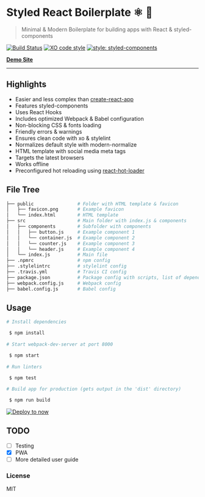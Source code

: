 # Styled React Boilerplate ⚛️ 💅

> Minimal & Modern Boilerplate for building apps with React & styled-components

[![Build Status](https://travis-ci.org/xxczaki/styled-react-boilerplate.svg?branch=master)](https://travis-ci.org/xxczaki/styled-react-boilerplate) 
[![XO code style](https://img.shields.io/badge/code_style-XO-5ed9c7.svg)](https://github.com/xojs/xo)
[![style: styled-components](https://img.shields.io/badge/style-%F0%9F%92%85%20styled--components-orange.svg?colorB=daa357&colorA=db748e)](https://github.com/styled-components/styled-components)

[**Demo Site**](https://styled-react-boilerplate.now.sh)

---

## Highlights
- Easier and less complex than [create-react-app](https://github.com/facebook/create-react-app)
- Features styled-components
- Uses React Hooks
- Includes optimized Webpack & Babel configuration
- Non-blocking CSS & fonts loading
- Friendly errors & warnings
- Ensures clean code with xo & stylelint
- Normalizes default style with modern-normalize
- HTML template with social media meta tags
- Targets the latest browsers
- Works offline
- Preconfigured hot reloading using [react-hot-loader](https://github.com/gaearon/react-hot-loader)

## File Tree
```bash
├── public                # Folder with HTML template & favicon
│   ├── favicon.png       # Example favicon
│   └── index.html        # HTML template
├── src                   # Main folder with index.js & components
│   ├── components        # Subfolder with components
│   │   ├── button.js     # Example component 1
│   │   └── container.js  # Example component 2
│   │   └── counter.js    # Example component 3
│   │   └── header.js     # Example component 4
│   └── index.js          # Main file
├── .npmrc                # npm config
├── .stylelintrc          # stylelint config
├── .travis.yml           # Travis CI config
├── package.json          # Package config with scripts, list of dependencies etc.
├── webpack.config.js     # Webpack config
├── babel.config.js       # Babel config

```

## Usage
```bash
# Install dependencies

 $ npm install
 
# Start webpack-dev-server at port 8000

 $ npm start
 
# Run linters

 $ npm test
 
# Build app for production (gets output in the 'dist' directory)

 $ npm run build
```

[![Deploy to now](https://deploy.now.sh/static/button.svg)](https://deploy.now.sh/?repo=https://github.com/xxczaki/styled-react-boilerplate)

## TODO

- [ ] Testing
- [x] PWA
- [ ] More detailed user guide

### License

MIT
